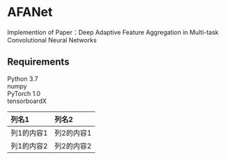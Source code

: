 # AFANet

  Implemention of Paper：Deep Adaptive Feature Aggregation in Multi-task Convolutional Neural Networks
  
## Requirements  

  Python 3.7  
  numpy  
  PyTorch 1.0  
  tensorboardX  
  
  |列名1|列名2|
  |:---|:---|
  |列1的内容1|列2的内容1|
  |列1的内容2|列2的内容2|

